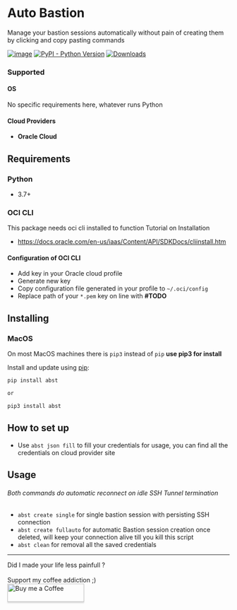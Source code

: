 # Auto Bastion

Manage your bastion sessions automatically without
pain of creating them by clicking and copy pasting commands

[![image](https://img.shields.io/pypi/v/abst.svg)](https://pypi.org/project/dvpn/)
[![PyPI - Python Version](https://img.shields.io/pypi/pyversions/abst)](https://pypi.org/project/abst/)
[![Downloads](https://pepy.tech/badge/abst)](https://pepy.tech/project/abst)

### Supported

#### OS

No specific requirements here, whatever runs Python

#### Cloud Providers

* **Oracle Cloud**

## Requirements

### Python

* 3.7+

### OCI CLI

This package needs oci cli installed to function
Tutorial on Installation

* https://docs.oracle.com/en-us/iaas/Content/API/SDKDocs/cliinstall.htm

#### Configuration of OCI CLI

* Add key in your Oracle cloud profile
* Generate new key
* Copy configuration file generated in your profile to `~/.oci/config`
* Replace path of your `*.pem` key on line with **#TODO**


## Installing

### MacOS
On most MacOS machines there is `pip3` instead of `pip` **use pip3 for install**

Install and update using [pip](https://pip.pypa.io/en/stable/quickstart/):

```bash
pip install abst

or

pip3 install abst
```

## How to set up

* Use `abst json fill` to fill your credentials for usage, you can find all the credentials on
  cloud provider site

## Usage

###### Both commands do automatic reconnect on idle SSH Tunnel termination

* `abst create single` for single bastion session with persisting SSH connection
* `abst create fullauto` for automatic Bastion session creation once deleted, will keep your
  connection alive till you kill this script
* `abst clean` for removal all the saved credentials

<hr>
Did I made your life less painfull ? 
<br>
<br>
Support my coffee addiction ;)
<br>
<a href="https://www.buymeacoffee.com/jiriotoupal" target="_blank"><img src="https://www.buymeacoffee.com/assets/img/custom_images/orange_img.png" alt="Buy me a Coffee" style="height: 41px !important;width: 174px !important;box-shadow: 0px 3px 2px 0px rgba(190, 190, 190, 0.5) !important;-webkit-box-shadow: 0px 3px 2px 0px rgba(190, 190, 190, 0.5) !important;" ></a>
